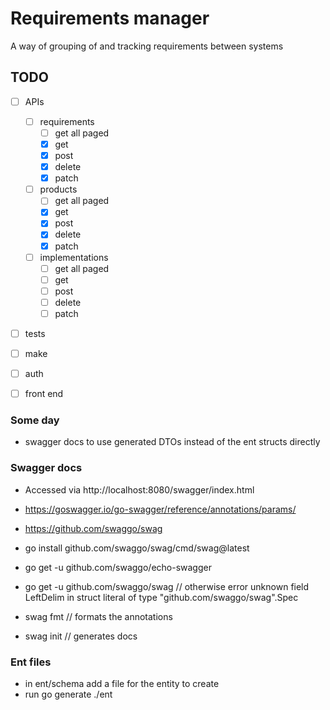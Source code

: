 # Requirements manager

A way of grouping of and tracking requirements between systems

## TODO

- [ ] APIs
    - [ ] requirements
        - [ ] get all paged
        - [x] get
        - [x] post
        - [x] delete
        - [x] patch
    - [ ] products
        - [ ] get all paged
        - [x] get
        - [x] post
        - [x] delete
        - [x] patch
    - [ ] implementations
        - [ ] get all paged
        - [ ] get
        - [ ] post
        - [ ] delete
        - [ ] patch

- [ ] tests
- [ ] make
- [ ] auth
- [ ] front end


### Some day

* swagger docs to use generated DTOs instead of the ent structs directly


### Swagger docs

- Accessed via http://localhost:8080/swagger/index.html
- https://goswagger.io/go-swagger/reference/annotations/params/
- https://github.com/swaggo/swag
- go install github.com/swaggo/swag/cmd/swag@latest
- go get -u github.com/swaggo/echo-swagger
- go get -u github.com/swaggo/swag // otherwise error unknown field LeftDelim in struct literal of type "github.com/swaggo/swag".Spec

- swag fmt // formats the annotations
- swag init // generates docs

### Ent files

- in ent/schema add a file for the entity to create
- run go generate ./ent
